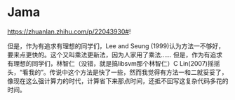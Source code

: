 # Jama
https://zhuanlan.zhihu.com/p/22043930#!

但是，作为有追求有理想的同学们，Lee and Seung (1999)认为方法一不够好，要来点更快的。这个又叫乘法更新法，因为人家用了乘法......
但是，作为有追求有理想的同学们，林智仁（没错，就是搞libsvm那个林智仁）C Lin(2007)摇摇头，“看我的”。传说中这个方法是快了一些，然而我觉得有方法一和二就妥妥了，像现在这么强计算力的时代，计算省下来那点时间，还抵不回写这复杂代码多花的时间。
